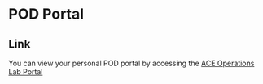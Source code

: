 # POD Portal

## Link
You can view your personal POD portal by accessing the
<a href="https://ops-portal.ace.aviatrixlab.com/" target="_blank">ACE Operations Lab Portal</a>
